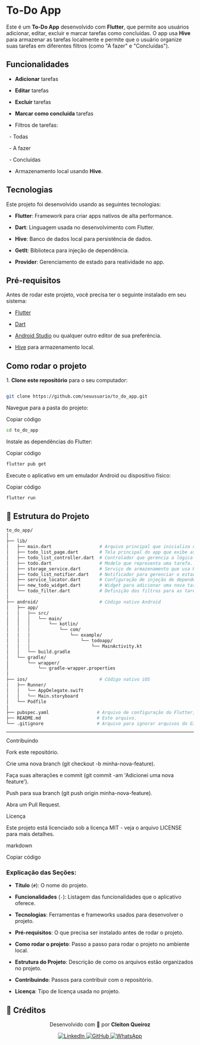 # To-Do App

Este é um **To-Do App** desenvolvido com **Flutter**, que permite aos usuários adicionar, editar, excluir e marcar tarefas como concluídas. O app usa **Hive** para armazenar as tarefas localmente e permite que o usuário organize suas tarefas em diferentes filtros (como "A fazer" e "Concluídas").

## Funcionalidades

- **Adicionar** tarefas

- **Editar** tarefas

- **Excluir** tarefas

- **Marcar como concluída** tarefas

- Filtros de tarefas:

  - Todas

  - A fazer

  - Concluídas

- Armazenamento local usando **Hive**.

## Tecnologias

Este projeto foi desenvolvido usando as seguintes tecnologias:

- **Flutter**: Framework para criar apps nativos de alta performance.

- **Dart**: Linguagem usada no desenvolvimento com Flutter.

- **Hive**: Banco de dados local para persistência de dados.

- **GetIt**: Biblioteca para injeção de dependência.

- **Provider**: Gerenciamento de estado para reatividade no app.

## Pré-requisitos

Antes de rodar este projeto, você precisa ter o seguinte instalado em seu sistema:

- [Flutter](https://flutter.dev/docs/get-started/install)

- [Dart](https://dart.dev/get-dart)

- [Android Studio](https://developer.android.com/studio) ou qualquer outro editor de sua preferência.

- [Hive](https://pub.dev/packages/hive) para armazenamento local.

## Como rodar o projeto

1\. **Clone este repositório** para o seu computador:

```bash

git clone https://github.com/seuusuario/to_do_app.git
```
Navegue para a pasta do projeto:

Copiar código
```bash
cd to_do_app
```
Instale as dependências do Flutter:

Copiar código
```bash
flutter pub get
```
Execute o aplicativo em um emulador Android ou dispositivo físico:

Copiar código
```bash
flutter run
```
## 📁 Estrutura do Projeto

```bash
to_do_app/
│
├── lib/
│   ├── main.dart                  # Arquivo principal que inicializa o app.
│   ├── todo_list_page.dart        # Tela principal do app que exibe as tarefas.
│   ├── todo_list_controller.dart  # Controlador que gerencia a lógica de tarefas.
│   ├── todo.dart                  # Modelo que representa uma tarefa.
│   ├── storage_service.dart       # Serviço de armazenamento que usa Hive para persistência de dados.
│   ├── todo_list_notifier.dart    # Notificador para gerenciar o estado das tarefas.
│   ├── service_locator.dart       # Configuração de injeção de dependência com GetIt.
│   ├── new_todo_widget.dart       # Widget para adicionar uma nova tarefa.
│   └── todo_filter.dart           # Definição dos filtros para as tarefas (ex: Todas, A fazer, Concluídas).
│
├── android/                       # Código nativo Android
│   ├── app/
│   │   ├── src/
│   │   │   └── main/
│   │   │       └── kotlin/
│   │   │           └── com/
│   │   │               └── example/
│   │   │                   └── todoapp/
│   │   │                       └── MainActivity.kt
│   │   └── build.gradle
│   └── gradle/
│       └── wrapper/
│           └── gradle-wrapper.properties
│
├── ios/                           # Código nativo iOS
│   ├── Runner/
│   │   └── AppDelegate.swift
│   │   └── Main.storyboard
│   └── Podfile
│
├── pubspec.yaml                  # Arquivo de configuração do Flutter, dependências e assets.
├── README.md                     # Este arquivo.
└── .gitignore                    # Arquivo para ignorar arquivos do Git (ex: build, .dart_tool, etc.).

```
---

Contribuindo

Fork este repositório.

Crie uma nova branch (git checkout -b minha-nova-feature).

Faça suas alterações e commit (git commit -am 'Adicionei uma nova feature').

Push para sua branch (git push origin minha-nova-feature).

Abra um Pull Request.

Licença

Este projeto está licenciado sob a licença MIT - veja o arquivo LICENSE para mais detalhes.

markdown

Copiar código

### **Explicação das Seções:**

- **Título** (`#`): O nome do projeto.

- **Funcionalidades** (`-`): Listagem das funcionalidades que o aplicativo oferece.

- **Tecnologias**: Ferramentas e frameworks usados para desenvolver o projeto.

- **Pré-requisitos**: O que precisa ser instalado antes de rodar o projeto.

- **Como rodar o projeto**: Passo a passo para rodar o projeto no ambiente local.

- **Estrutura do Projeto**: Descrição de como os arquivos estão organizados no projeto.

- **Contribuindo**: Passos para contribuir com o repositório.

- **Licença**: Tipo de licença usada no projeto.

## 📇 Créditos

<p align="center">
  Desenvolvido com 💙 por <strong>Cleiton Queiroz</strong>
</p>

<p align="center">
  <a href="https://www.linkedin.com/in/cleitonqueiroz-dev" target="_blank">
    <img src="https://img.shields.io/badge/-LinkedIn-0A66C2?style=for-the-badge&logo=linkedin&logoColor=white" alt="LinkedIn">
  </a>
  <a href="https://github.com/CleitonQ" target="_blank">
    <img src="https://img.shields.io/badge/-GitHub-181717?style=for-the-badge&logo=github&logoColor=white" alt="GitHub">
  </a>
  <a href="https://wa.me/5515996295847" target="_blank">
    <img src="https://img.shields.io/badge/-WhatsApp-25D366?style=for-the-badge&logo=whatsapp&logoColor=white" alt="WhatsApp">
  </a>
</p>
